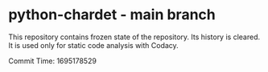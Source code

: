 # python-chardet - main branch

This repository contains frozen state of the repository.
Its history is cleared. It is used only for static code
analysis with Codacy.

Commit Time: 1695178529